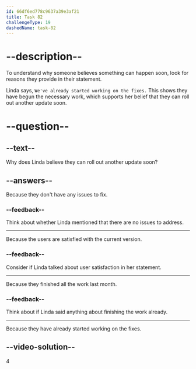```yaml
---
id: 66df6ed778c9637a39e3af21
title: Task 82
challengeType: 19
dashedName: task-82
---
```

<!--
AUDIO REFERENCE:
Linda: I believe we can roll out another update by next month. We've already started working on the fixes.
-->

# --description--

To understand why someone believes something can happen soon, look for reasons they provide in their statement.

Linda says, `We've already started working on the fixes.` This shows they have begun the necessary work, which supports her belief that they can roll out another update soon.

# --question--

## --text--

Why does Linda believe they can roll out another update soon?

## --answers--

Because they don't have any issues to fix.

### --feedback--

Think about whether Linda mentioned that there are no issues to address.

---

Because the users are satisfied with the current version.

### --feedback--

Consider if Linda talked about user satisfaction in her statement.

---

Because they finished all the work last month.

### --feedback--

Think about if Linda said anything about finishing the work already.

---

Because they have already started working on the fixes.

## --video-solution--

4
